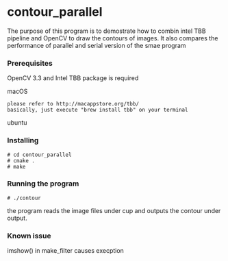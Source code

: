 # contour_parallel
The purpose of this program is to demostrate how to combin intel TBB pipeline and OpenCV to draw the contours of images. It also compares the performance of parallel and serial version of the smae program


### Prerequisites
OpenCV 3.3 and Intel TBB package is required

macOS
    
    please refer to http://macappstore.org/tbb/
    basically, just execute "brew install tbb" on your terminal

ubuntu

### Installing
    # cd contour_parallel
    # cmake .
    # make
    
### Running the program
    # ./contour
the program reads the image files under cup and outputs the contour under output.

### Known issue
imshow() in make_filter causes execption

